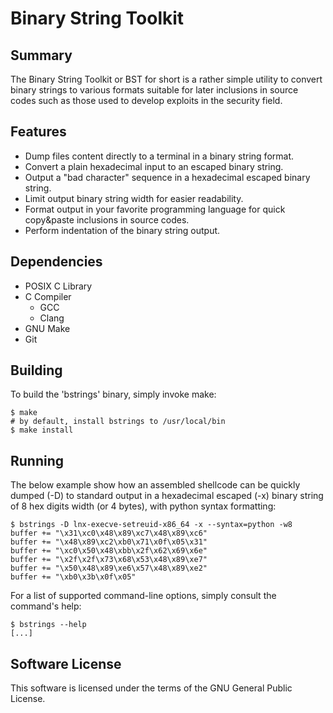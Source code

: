# Binary String Toolkit
## Summary
The Binary String Toolkit or BST for short is a rather simple utility to
convert binary strings to various formats suitable for later inclusions in
source codes such as those used to develop exploits in the security field.

## Features
 * Dump files content directly to a terminal in a binary string format.
 * Convert a plain hexadecimal input to an escaped binary string.
 * Output a "bad character" sequence in a hexadecimal escaped binary string.
 * Limit output binary string width for easier readability.
 * Format output in your favorite programming language for quick copy&paste
   inclusions in source codes.
 * Perform indentation of the binary string output.

## Dependencies
 * POSIX C Library
 * C Compiler
   * GCC
   * Clang
 * GNU Make
 * Git

## Building
To build the 'bstrings' binary, simply invoke make:
```
$ make
# by default, install bstrings to /usr/local/bin
$ make install
```

## Running
The below example show how an assembled shellcode can be quickly dumped (-D) to
standard output in a hexadecimal escaped (-x) binary string of 8 hex digits
width (or 4 bytes), with python syntax formatting:
```
$ bstrings -D lnx-execve-setreuid-x86_64 -x --syntax=python -w8
buffer += "\x31\xc0\x48\x89\xc7\x48\x89\xc6"
buffer += "\x48\x89\xc2\xb0\x71\x0f\x05\x31"
buffer += "\xc0\x50\x48\xbb\x2f\x62\x69\x6e"
buffer += "\x2f\x2f\x73\x68\x53\x48\x89\xe7"
buffer += "\x50\x48\x89\xe6\x57\x48\x89\xe2"
buffer += "\xb0\x3b\x0f\x05"
```

For a list of supported command-line options, simply consult the command's
help:
```
$ bstrings --help
[...]
```

## Software License
This software is licensed under the terms of the GNU General Public License.
